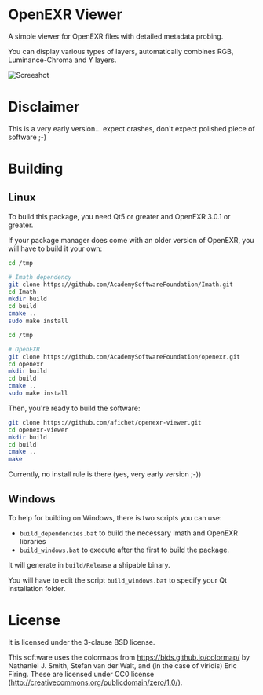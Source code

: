OpenEXR Viewer
==============

A simple viewer for OpenEXR files with detailed metadata probing.

You can display various types of layers, automatically combines RGB, Luminance-Chroma and Y layers.

![Screeshot](https://user-images.githubusercontent.com/7930348/117208292-4029b500-adf5-11eb-91ba-ff72c414f481.png)


Disclaimer
==========

This is a very early version... expect crashes, don't expect polished piece of software ;-)


Building
========

## Linux

To build this package, you need Qt5 or greater and OpenEXR 3.0.1 or greater.

If your package manager does come with an older version of OpenEXR, you will have to build it your own:

```bash
cd /tmp

# Imath dependency
git clone https://github.com/AcademySoftwareFoundation/Imath.git
cd Imath
mkdir build
cd build
cmake ..
sudo make install

cd /tmp

# OpenEXR
git clone https://github.com/AcademySoftwareFoundation/openexr.git
cd openexr
mkdir build
cd build
cmake ..
sudo make install
```

Then, you're ready to build the software:

```bash
git clone https://github.com/afichet/openexr-viewer.git
cd openexr-viewer
mkdir build
cd build
cmake ..
make
```

Currently, no install rule is there (yes, very early version ;-))

## Windows

To help for building on Windows, there is two scripts you can use:
- `build_dependencies.bat` to build the necessary Imath and OpenEXR libraries
- `build_windows.bat` to execute after the first to build the package.

It will generate in `build/Release` a shipable binary.

You will have to edit the script `build_windows.bat` to specify your Qt installation folder.


License
=======

It is licensed under the 3-clause BSD license.

This software uses the colormaps from https://bids.github.io/colormap/
by Nathaniel J. Smith, Stefan van der Walt, and (in the case of
viridis) Eric Firing. These are licensed under CC0 license
(http://creativecommons.org/publicdomain/zero/1.0/).
